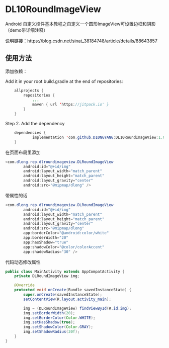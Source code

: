 # DL10RoundImageView
Android 自定义控件基本教程之自定义一个圆形ImageView可设置边框和阴影（demo带详细注释）

说明链接：https://blog.csdn.net/sinat_38184748/article/details/88643857

## 使用方法
添加依赖：

Add it in your root build.gradle at the end of repositories:
```java
    allprojects {
    	repositories {
    		...
    		maven { url 'https://jitpack.io' }
    	}
    }
```
Step 2. Add the dependency
```java
	dependencies {
	        implementation 'com.github.D10NGYANG:DL10RoundImageView:1.0.0'
	}
```

在页面布局里添加

```java
<com.dlong.rep.dlroundimageview.DLRoundImageView
        android:id="@+id/img"
        android:layout_width="match_parent"
        android:layout_height="match_parent"
        android:layout_gravity="center"
        android:src="@mipmap/dlong" />
```
带属性的话

```java
<com.dlong.rep.dlroundimageview.DLRoundImageView
        android:id="@+id/img"
        android:layout_width="match_parent"
        android:layout_height="match_parent"
        android:layout_gravity="center"
        android:src="@mipmap/dlong"
        app:borderColor="@android:color/white"
        app:borderWidth="20"
        app:hasShadow="true"
        app:shadowColor="@color/colorAccent"
        app:shadowRadius="30" />
```
代码动态修改属性

```java
public class MainActivity extends AppCompatActivity {
    private DLRoundImageView img;

    @Override
    protected void onCreate(Bundle savedInstanceState) {
        super.onCreate(savedInstanceState);
        setContentView(R.layout.activity_main);

        img = (DLRoundImageView) findViewById(R.id.img);
        img.setBorderWidth(20);
        img.setBorderColor(Color.WHITE);
        img.setHasShadow(true);
        img.setShadowColor(Color.GRAY);
        img.setShadowRadius(30f);
    }
}
```
